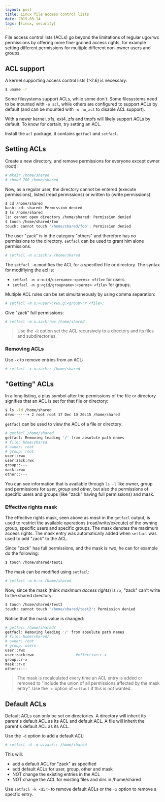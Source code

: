 ```yaml
---
layout: post
title: Linux file access control lists
date: 2019-03-14
tags: [linux, security]
---
```


File access control lists (ACLs) go beyond the limitations of regular ugo/rwx permissions by offering more fine-grained access rights, for example setting different permissions for multiple different non-owner users and groups.


## ACL support

A kernel supporting access control lists (>2.6) is necessary:

```bash 
$ uname -r
```

Some filesystems support ACLs, while some don't. Some filesystems need to be mounted with `-o acl`, while others are configured to support ACLs by default (and can be mounted with `-o no_acl` to disable ACL support).

With a newer kernel, xfs, ext4, zfs and tmpfs will likely support ACLs by default. To know for certain, try setting an ACL.

Install the `acl` package, it contains `getfacl` and `setfacl`.

## Setting ACLs

Create a new directory, and remove permissions for everyone except owner (root):

```bash 
# mkdir /home/shared
# chmod 700 /home/shared
```

Now, as a regular user, the directory cannot be entered (execute permissions), listed (read permissions) or written to (write permissions).

```bash 
$ cd /home/shared
bash: cd: shared: Permission denied
$ ls /home/shared
ls: cannot open directory /home/shared: Permission denied
$ touch /home/shared/foo
touch: cannot touch '/home/shared/foo': Permission denied
```

The user "zack" is in the category "others" and therefore has no permissions to the directory. `setfacl` can be used to grant him alone permissions:

```bash 
# setfacl -m u:zack:x /home/shared
```

The `setfacl -m` modifies the ACL for a specified file or directory.
The syntax for modifiying the acl is:

 - `setfacl -m u:<uid/username>:<perms> <file>` for users.
 - `setfacl -m g:<gid/groupname>:<perms> <file>` for groups.

Multiple ACL rules can be set simultaneously by using comma separation:

```bash 
# setfacl -m u:<user>:rwx,g:<group>:r <file>;
```

Give "zack" full permissions:

```bash 
# setfacl -m u:zack:rwx /home/shared
```

> Use the `-R` option set the ACL recursively to a directory and its files and subdirectories.

### Removing ACLs

Use `-x` to remove entries from an ACL:

```bash 
# setfacl -x u:zack:r /home/shared
```

## "Getting" ACLs

In a long listing, a plus symbol after the permissions of the file or directory signifies that an ACL is set for that file or directory:

```bash 
$ ls -ld /home/shared
drwx------+ 2 root root 17 Dec 10 20:15 /home/shared
```

`getfacl` can be used to view the ACL of a file or directory:

```bash 
# getfacl /home/shared
getfacl: Removing leading '/' from absolute path names
# file: home/shared
# owner: root
# group: root
user::rwx
user:zack:rwx
group::---
mask::rwx
other::---
```

You can see information that is available through `ls -l` like owner, group and permissions for *user*, *group* and *other*, but also the permissions of specific users and groups (like "zack" having full permissions) and mask.

### Effective rights mask

The effective rights mask, seen above as *mask* in the `getfacl` output, is used to restrict the available operations (read/write/execute) of the owning group, specific users and specific groups. The mask denotes the maximum access rights. The mask entry was automatically added when `setfacl` was used to add "zack" to the ACL.

Since "zack" has full permissions, and the mask is rwx, he can for example do the following:

```bash 
$ touch /home/shared/test1
```

The mask can be modified using `setfacl`:

```bash 
# setfacl -m m:rx /home/shared
```

Now, since the mask (think *maximum access rights*) is `rx`, "zack" can't write to the shared directory:

```bash 
$ touch /home/shared/test2
touch: cannot touch '/home/shared/test2': Permission denied
```

Notice that the mask value is changed:

```bash 
# getfacl /home/shared/
getfacl: Removing leading '/' from absolute path names
# file: home/shared/
# owner: root
# group: users
user::rwx
user:zack:rwx                   #effective:r-x
group::r-x
mask::r-x
other::---
```

> The mask is recalculated every time an ACL entry is added or removed to "include the union of all permissions affected by the mask entry". Use the `-n` option of `setfacl` if this is not wanted.

## Default ACLs

Default ACLs can only be set on directories. A directory will inherit its parent's default ACL as its ACL and default ACL. A file will inherit the parent's default ACL as its ACL.

Use the `-d` option to add a default ACL:

```bash 
# setfacl -d -m u:zack:r /home/shared
```

This will:

- add a default ACL for "zack" as specified
- add default ACLs for user, group, other and mask
- NOT change the existing entries in the ACL
- NOT change the ACL for existing files and dirs in /home/shared

Use `setfacl -k <dir>` to remove default ACLs or the `-x` option to remove a specfic entry.
